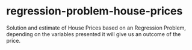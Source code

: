 # regression-problem-house-prices
Solution and estimate of House Prices based on an Regression Problem, depending on the variables presented it will give us an outcome of the price.

